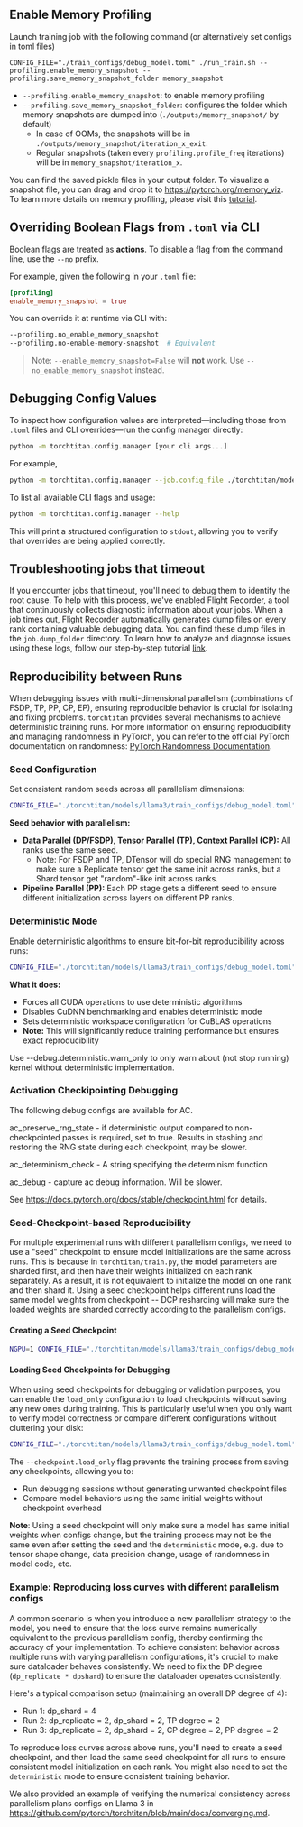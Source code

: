## Enable Memory Profiling

Launch training job with the following command (or alternatively set configs in toml files)
```
CONFIG_FILE="./train_configs/debug_model.toml" ./run_train.sh --profiling.enable_memory_snapshot --profiling.save_memory_snapshot_folder memory_snapshot
```
* `--profiling.enable_memory_snapshot`: to enable memory profiling
* `--profiling.save_memory_snapshot_folder`: configures the folder which memory snapshots are dumped into (`./outputs/memory_snapshot/` by default)
	+ In case of OOMs, the snapshots will be in `./outputs/memory_snapshot/iteration_x_exit`.
	+ Regular snapshots (taken every `profiling.profile_freq` iterations) will be in `memory_snapshot/iteration_x`.

You can find the saved pickle files in your output folder.
To visualize a snapshot file, you can drag and drop it to <https://pytorch.org/memory_viz>. To learn more details on memory profiling, please visit this [tutorial](https://pytorch.org/blog/understanding-gpu-memory-1/).

## Overriding Boolean Flags from `.toml` via CLI

Boolean flags are treated as **actions**. To disable a flag from the command line, use the `--no` prefix.

For example, given the following in your `.toml` file:

```toml
[profiling]
enable_memory_snapshot = true

```
You can override it at runtime via CLI with:

```bash
--profiling.no_enable_memory_snapshot
--profiling.no-enable-memory-snapshot  # Equivalent
```

> Note: `--enable_memory_snapshot=False` will **not** work. Use `--no_enable_memory_snapshot` instead.

## Debugging Config Values

To inspect how configuration values are interpreted—including those from `.toml` files and CLI overrides—run the config manager directly:

```bash
python -m torchtitan.config.manager [your cli args...]
```

For example,

```bash
python -m torchtitan.config.manager --job.config_file ./torchtitan/models/llama3/train_configs/llama3_8b.toml --profiling.enable_memory_snapshot
```

To list all available CLI flags and usage:

```bash
python -m torchtitan.config.manager --help
```

This will print a structured configuration to `stdout`, allowing you to verify that overrides are being applied correctly.

## Troubleshooting jobs that timeout

If you encounter jobs that timeout, you'll need to debug them to identify the root cause. To help with this process, we've enabled Flight Recorder, a tool that continuously collects diagnostic information about your jobs.
When a job times out, Flight Recorder automatically generates dump files on every rank containing valuable debugging data. You can find these dump files in the `job.dump_folder` directory.
To learn how to analyze and diagnose issues using these logs, follow our step-by-step tutorial [link](https://pytorch.org/tutorials/prototype/flight_recorder_tutorial.html).



## Reproducibility between Runs

When debugging issues with multi-dimensional parallelism (combinations of FSDP, TP, PP, CP, EP), ensuring reproducible behavior is crucial for isolating and fixing problems. `torchtitan` provides several mechanisms to achieve deterministic training runs. For more information on ensuring reproducibility and managing randomness in PyTorch, you can refer to the official PyTorch documentation on randomness: [PyTorch Randomness Documentation](https://docs.pytorch.org/docs/stable/notes/randomness.html).

### Seed Configuration
Set consistent random seeds across all parallelism dimensions:

```bash
CONFIG_FILE="./torchtitan/models/llama3/train_configs/debug_model.toml" ./run_train.sh --debug.seed 42
```

**Seed behavior with parallelism:**
- **Data Parallel (DP/FSDP), Tensor Parallel (TP), Context Parallel (CP):** All ranks use the same seed.
    - Note: For FSDP and TP, DTensor will do special RNG management to make sure a Replicate tensor get the same init across ranks, but a Shard tensor get "random"-like init across ranks.
- **Pipeline Parallel (PP):** Each PP stage gets a different seed to ensure different initialization across layers on different PP ranks.


### Deterministic Mode

Enable deterministic algorithms to ensure bit-for-bit reproducibility across runs:

```bash
CONFIG_FILE="./torchtitan/models/llama3/train_configs/debug_model.toml" ./run_train.sh --debug.deterministic
```

**What it does:**
- Forces all CUDA operations to use deterministic algorithms
- Disables CuDNN benchmarking and enables deterministic mode
- Sets deterministic workspace configuration for CuBLAS operations
- **Note:** This will significantly reduce training performance but ensures exact reproducibility

Use --debug.deterministic.warn_only to only warn about (not stop running) kernel without deterministic implementation.

### Activation Checkipointing Debugging ###

The following debug configs are available for AC.

ac_preserve_rng_state - if deterministic output compared to non-checkpointed passes is required, set to true. Results in stashing and restoring the RNG state during each checkpoint, may be slower.

ac_determinism_check - A string specifying the determinism function

ac_debug - capture ac debug information. Will be slower.

See https://docs.pytorch.org/docs/stable/checkpoint.html for details.

### Seed-Checkpoint-based Reproducibility

For multiple experimental runs with different parallelism configs, we need to use a "seed" checkpoint to ensure model initializations are the same across runs. This is because in `torchtitan/train.py`, the model parameters are sharded first, and then have their weights initialized on each rank separately. As a result, it is not equivalent to initialize the model on one rank and then shard it. Using a seed checkpoint helps different runs load the same model weights from checkpoint -- DCP resharding will make sure the loaded weights are sharded correctly according to the parallelism configs.

#### Creating a Seed Checkpoint

```bash
NGPU=1 CONFIG_FILE="./torchtitan/models/llama3/train_configs/debug_model.toml" ./run_train.sh --checkpoint.enable --checkpoint.create_seed_checkpoint --parallelism.data_parallel_replicate_degree 1 --parallelism.data_parallel_shard_degree 1 --parallelism.tensor_parallel_degree 1 --parallelism.pipeline_parallel_degree 1 --parallelism.context_parallel_degree 1 --parallelism.expert_parallel_degree 1
```

#### Loading Seed Checkpoints for Debugging

When using seed checkpoints for debugging or validation purposes, you can enable the `load_only` configuration to load checkpoints without saving any new ones during training. This is particularly useful when you only want to verify model correctness or compare different configurations without cluttering your disk:

```bash
CONFIG_FILE="./torchtitan/models/llama3/train_configs/debug_model.toml" ./run_train.sh --checkpoint.enable --checkpoint.load_only
```

The `--checkpoint.load_only` flag prevents the training process from saving any checkpoints, allowing you to:
- Run debugging sessions without generating unwanted checkpoint files
- Compare model behaviors using the same initial weights without checkpoint overhead

**Note**: Using a seed checkpoint will only make sure a model has same initial weights when configs change, but the training process may not be the same even after setting the seed and the `deterministic` mode, e.g. due to tensor shape change, data precision change, usage of randomness in model code, etc.

### Example: Reproducing loss curves with different parallelism configs

A common scenario is when you introduce a new parallelism strategy to the model, you need to ensure that the loss curve remains numerically equivalent to the previous parallelism config, thereby confirming the accuracy of your implementation. To achieve consistent behavior across multiple runs with varying parallelism configurations, it's crucial to make sure dataloader behaves consistently. We need to fix the DP degree (`dp_replicate * dpshard`) to ensure the dataloader operates consistently.

Here's a typical comparison setup (maintaining an overall DP degree of 4):
- Run 1: dp_shard = 4
- Run 2: dp_replicate = 2, dp_shard = 2, TP degree = 2
- Run 3: dp_replicate = 2, dp_shard = 2, CP degree = 2, PP degree = 2

To reproduce loss curves across above runs, you'll need to create a seed checkpoint, and then load the same seed checkpoint for all runs to ensure consistent model initialization on each rank. You might also need to set the `deterministic` mode to ensure consistent training behavior.

We also provided an example of verifying the numerical consistency across parallelism plans configs on Llama 3 in https://github.com/pytorch/torchtitan/blob/main/docs/converging.md.

